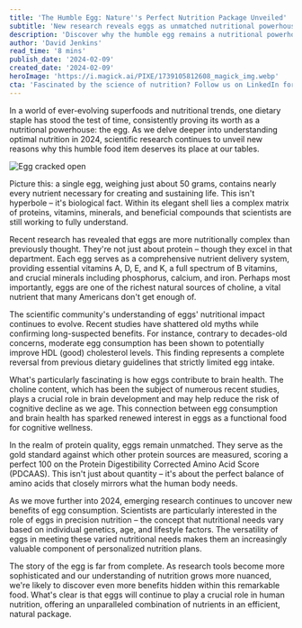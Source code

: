 ```yaml
---
title: 'The Humble Egg: Nature''s Perfect Nutrition Package Unveiled'
subtitle: 'New research reveals eggs as unmatched nutritional powerhouse'
description: 'Discover why the humble egg remains a nutritional powerhouse in 2024. New research reveals its complex matrix of nutrients, brain-boosting properties, and role in precision nutrition, challenging old myths and confirming its status as nature''s perfect food package.'
author: 'David Jenkins'
read_time: '8 mins'
publish_date: '2024-02-09'
created_date: '2024-02-09'
heroImage: 'https://i.magick.ai/PIXE/1739105812608_magick_img.webp'
cta: 'Fascinated by the science of nutrition? Follow us on LinkedIn for more groundbreaking research and insights into the foods that power our lives.'
---
```


In a world of ever-evolving superfoods and nutritional trends, one dietary staple has stood the test of time, consistently proving its worth as a nutritional powerhouse: the egg. As we delve deeper into understanding optimal nutrition in 2024, scientific research continues to unveil new reasons why this humble food item deserves its place at our tables.

![Egg cracked open](/i.magick.ai/PIXE/1739105812612_magick_img.webp)

Picture this: a single egg, weighing just about 50 grams, contains nearly every nutrient necessary for creating and sustaining life. This isn't hyperbole – it's biological fact. Within its elegant shell lies a complex matrix of proteins, vitamins, minerals, and beneficial compounds that scientists are still working to fully understand.

Recent research has revealed that eggs are more nutritionally complex than previously thought. They're not just about protein – though they excel in that department. Each egg serves as a comprehensive nutrient delivery system, providing essential vitamins A, D, E, and K, a full spectrum of B vitamins, and crucial minerals including phosphorus, calcium, and iron. Perhaps most importantly, eggs are one of the richest natural sources of choline, a vital nutrient that many Americans don't get enough of.

The scientific community's understanding of eggs' nutritional impact continues to evolve. Recent studies have shattered old myths while confirming long-suspected benefits. For instance, contrary to decades-old concerns, moderate egg consumption has been shown to potentially improve HDL (good) cholesterol levels. This finding represents a complete reversal from previous dietary guidelines that strictly limited egg intake.

What's particularly fascinating is how eggs contribute to brain health. The choline content, which has been the subject of numerous recent studies, plays a crucial role in brain development and may help reduce the risk of cognitive decline as we age. This connection between egg consumption and brain health has sparked renewed interest in eggs as a functional food for cognitive wellness.

In the realm of protein quality, eggs remain unmatched. They serve as the gold standard against which other protein sources are measured, scoring a perfect 100 on the Protein Digestibility Corrected Amino Acid Score (PDCAAS). This isn't just about quantity – it's about the perfect balance of amino acids that closely mirrors what the human body needs.

As we move further into 2024, emerging research continues to uncover new benefits of egg consumption. Scientists are particularly interested in the role of eggs in precision nutrition – the concept that nutritional needs vary based on individual genetics, age, and lifestyle factors. The versatility of eggs in meeting these varied nutritional needs makes them an increasingly valuable component of personalized nutrition plans.

The story of the egg is far from complete. As research tools become more sophisticated and our understanding of nutrition grows more nuanced, we're likely to discover even more benefits hidden within this remarkable food. What's clear is that eggs will continue to play a crucial role in human nutrition, offering an unparalleled combination of nutrients in an efficient, natural package.